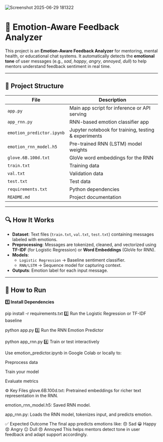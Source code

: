 ![Screenshot 2025-06-29 181322](https://github.com/user-attachments/assets/abefa2ca-738e-4872-ba91-7065ac7dcd91)
# 📌 Emotion-Aware Feedback Analyzer

This project is an **Emotion-Aware Feedback Analyzer** for mentoring, mental health, or educational chat systems. It automatically detects the **emotional tone** of user messages (e.g., *sad*, *happy*, *angry*, *annoyed*, *dull*) to help mentors understand feedback sentiment in real time.

---

## 📂 Project Structure

| File | Description |
|------|--------------|
| `app.py` | Main app script for inference or API serving |
| `app_rnn.py` | RNN-based emotion classifier app |
| `emotion_predictor.ipynb` | Jupyter notebook for training, testing & experiments |
| `emotion_rnn_model.h5` | Pre-trained RNN (LSTM) model weights |
| `glove.6B.100d.txt` | GloVe word embeddings for the RNN |
| `train.txt` | Training data |
| `val.txt` | Validation data |
| `test.txt` | Test data |
| `requirements.txt` | Python dependencies |
| `README.md` | Project documentation |

---

## 🔍 **How It Works**

- **Dataset**: Text files (`train.txt`, `val.txt`, `test.txt`) containing messages labeled with emotions.
- **Preprocessing**: Messages are tokenized, cleaned, and vectorized using **TF-IDF** (for Logistic Regression) or **Word Embeddings** (GloVe for RNN).
- **Models**:
  - `Logistic Regression` → Baseline sentiment classifier.
  - `RNN/LSTM` → Sequence model for capturing context.
- **Outputs**: Emotion label for each input message.

---

## 🚀 **How to Run**

**1️⃣ Install Dependencies**


pip install -r requirements.txt
2️⃣ Run the Logistic Regression or TF-IDF baseline


python app.py
3️⃣ Run the RNN Emotion Predictor

python app_rnn.py
4️⃣ Train or test interactively

Use emotion_predictor.ipynb in Google Colab or locally to:

Preprocess data

Train your model

Evaluate metrics

⚙️ Key Files
glove.6B.100d.txt: Pretrained embeddings for richer text representation in the RNN.

emotion_rnn_model.h5: Saved RNN model.

app_rnn.py: Loads the RNN model, tokenizes input, and predicts emotion.

✅ Expected Outcome
The final app predicts emotions like:
😞 Sad
😀 Happy
😡 Angry
😐 Dull
😠 Annoyed
This helps mentors detect tone in user feedback and adapt support accordingly.



